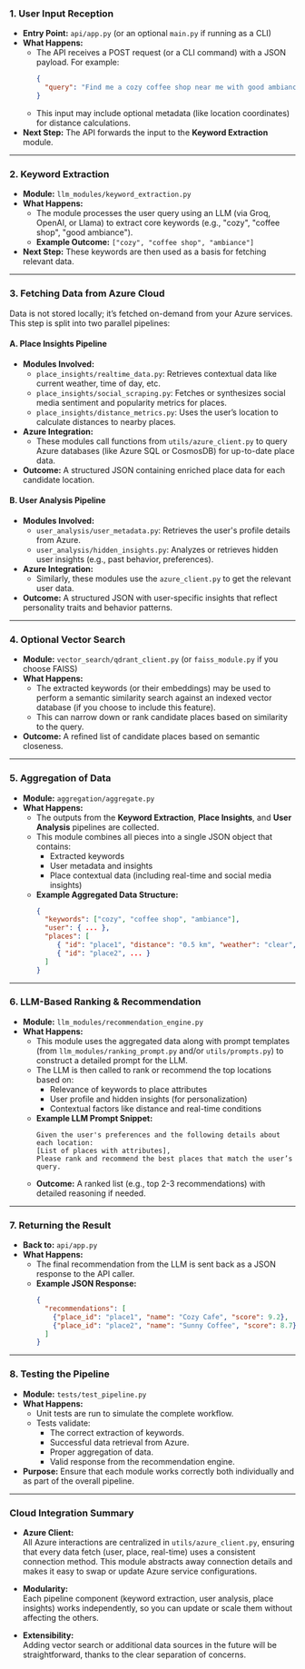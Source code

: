 ### 1. **User Input Reception**
- **Entry Point:** `api/app.py` (or an optional `main.py` if running as a CLI)
- **What Happens:**
  - The API receives a POST request (or a CLI command) with a JSON payload. For example:
    ```json
    {
      "query": "Find me a cozy coffee shop near me with good ambiance."
    }
    ```
  - This input may include optional metadata (like location coordinates) for distance calculations.
- **Next Step:** The API forwards the input to the **Keyword Extraction** module.

---

### 2. **Keyword Extraction**
- **Module:** `llm_modules/keyword_extraction.py`
- **What Happens:**
  - The module processes the user query using an LLM (via Groq, OpenAI, or Llama) to extract core keywords (e.g., "cozy", "coffee shop", "good ambiance").
  - **Example Outcome:** `["cozy", "coffee shop", "ambiance"]`
- **Next Step:** These keywords are then used as a basis for fetching relevant data.

---

### 3. **Fetching Data from Azure Cloud**
Data is not stored locally; it’s fetched on-demand from your Azure services. This step is split into two parallel pipelines:

#### A. **Place Insights Pipeline**
- **Modules Involved:**
  - `place_insights/realtime_data.py`: Retrieves contextual data like current weather, time of day, etc.
  - `place_insights/social_scraping.py`: Fetches or synthesizes social media sentiment and popularity metrics for places.
  - `place_insights/distance_metrics.py`: Uses the user’s location to calculate distances to nearby places.
- **Azure Integration:**
  - These modules call functions from `utils/azure_client.py` to query Azure databases (like Azure SQL or CosmosDB) for up-to-date place data.
- **Outcome:** A structured JSON containing enriched place data for each candidate location.

#### B. **User Analysis Pipeline**
- **Modules Involved:**
  - `user_analysis/user_metadata.py`: Retrieves the user's profile details from Azure.
  - `user_analysis/hidden_insights.py`: Analyzes or retrieves hidden user insights (e.g., past behavior, preferences).
- **Azure Integration:**
  - Similarly, these modules use the `azure_client.py` to get the relevant user data.
- **Outcome:** A structured JSON with user-specific insights that reflect personality traits and behavior patterns.

---

### 4. **Optional Vector Search**
- **Module:** `vector_search/qdrant_client.py` (or `faiss_module.py` if you choose FAISS)
- **What Happens:**
  - The extracted keywords (or their embeddings) may be used to perform a semantic similarity search against an indexed vector database (if you choose to include this feature).
  - This can narrow down or rank candidate places based on similarity to the query.
- **Outcome:** A refined list of candidate places based on semantic closeness.

---

### 5. **Aggregation of Data**
- **Module:** `aggregation/aggregate.py`
- **What Happens:**
  - The outputs from the **Keyword Extraction**, **Place Insights**, and **User Analysis** pipelines are collected.
  - This module combines all pieces into a single JSON object that contains:
    - Extracted keywords
    - User metadata and insights
    - Place contextual data (including real-time and social media insights)
  - **Example Aggregated Data Structure:**
    ```json
    {
      "keywords": ["cozy", "coffee shop", "ambiance"],
      "user": { ... },
      "places": [
         { "id": "place1", "distance": "0.5 km", "weather": "clear", "social_score": 8, ... },
         { "id": "place2", ... }
      ]
    }
    ```

---

### 6. **LLM-Based Ranking & Recommendation**
- **Module:** `llm_modules/recommendation_engine.py`
- **What Happens:**
  - This module uses the aggregated data along with prompt templates (from `llm_modules/ranking_prompt.py` and/or `utils/prompts.py`) to construct a detailed prompt for the LLM.
  - The LLM is then called to rank or recommend the top locations based on:
    - Relevance of keywords to place attributes
    - User profile and hidden insights (for personalization)
    - Contextual factors like distance and real-time conditions
  - **Example LLM Prompt Snippet:**
    ```
    Given the user's preferences and the following details about each location:
    [List of places with attributes],
    Please rank and recommend the best places that match the user’s query.
    ```
  - **Outcome:** A ranked list (e.g., top 2-3 recommendations) with detailed reasoning if needed.

---

### 7. **Returning the Result**
- **Back to:** `api/app.py`
- **What Happens:**
  - The final recommendation from the LLM is sent back as a JSON response to the API caller.
  - **Example JSON Response:**
    ```json
    {
      "recommendations": [
        {"place_id": "place1", "name": "Cozy Cafe", "score": 9.2},
        {"place_id": "place2", "name": "Sunny Coffee", "score": 8.7}
      ]
    }
    ```

---

### 8. **Testing the Pipeline**
- **Module:** `tests/test_pipeline.py`
- **What Happens:**
  - Unit tests are run to simulate the complete workflow.
  - Tests validate:
    - The correct extraction of keywords.
    - Successful data retrieval from Azure.
    - Proper aggregation of data.
    - Valid response from the recommendation engine.
- **Purpose:** Ensure that each module works correctly both individually and as part of the overall pipeline.

---

### **Cloud Integration Summary**
- **Azure Client:**  
  All Azure interactions are centralized in `utils/azure_client.py`, ensuring that every data fetch (user, place, real-time) uses a consistent connection method. This module abstracts away connection details and makes it easy to swap or update Azure service configurations.

- **Modularity:**  
  Each pipeline component (keyword extraction, user analysis, place insights) works independently, so you can update or scale them without affecting the others.

- **Extensibility:**  
  Adding vector search or additional data sources in the future will be straightforward, thanks to the clear separation of concerns.
